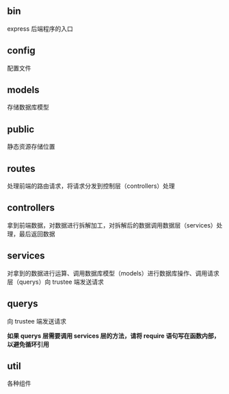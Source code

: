 ## bin

express 后端程序的入口

## config

配置文件

## models

存储数据库模型

## public

静态资源存储位置

## routes

处理前端的路由请求，将请求分发到控制层（controllers）处理

## controllers

拿到前端数据，对数据进行拆解加工，对拆解后的数据调用数据层（services）处理，最后返回数据

## services

对拿到的数据进行运算、调用数据库模型（models）进行数据库操作、调用请求层（querys）向 trustee 端发送请求

## querys

向 trustee 端发送请求

**如果 querys 层需要调用 services 层的方法，请将 require 语句写在函数内部，以避免循环引用**

## util

各种组件
